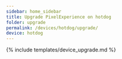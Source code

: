 ```yaml
---
sidebar: home_sidebar
title: Upgrade PixelExperience on hotdog
folder: upgrade
permalink: /devices/hotdog/upgrade/
device: hotdog
---
```

{% include templates/device_upgrade.md %}
